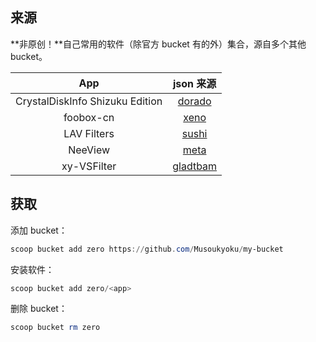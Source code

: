## 来源

**非原创！**自己常用的软件（除官方 bucket 有的外）集合，源自多个其他 bucket。

|               App               |                   json 来源                    |
| :-----------------------------: | :--------------------------------------------: |
| CrystalDiskInfo Shizuku Edition | [dorado](https://github.com/chawyehsu/dorado)  |
|            foobox-cn            |     [xeno](https://github.com/Befod/Xeno)      |
|           LAV Filters           |   [sushi](https://github.com/kidonng/sushi)    |
|             NeeView             |   [meta](https://github.com/manjaroyyq/Meta)   |
|           xy-VSFilter           | [gladtbam](https://github.com/Gladtbam/Bucket) |

## 获取

添加 bucket：

```powershell
scoop bucket add zero https://github.com/Musoukyoku/my-bucket
```

安装软件：

```powershell
scoop bucket add zero/<app>
```

删除 bucket：

```powershell
scoop bucket rm zero
```

